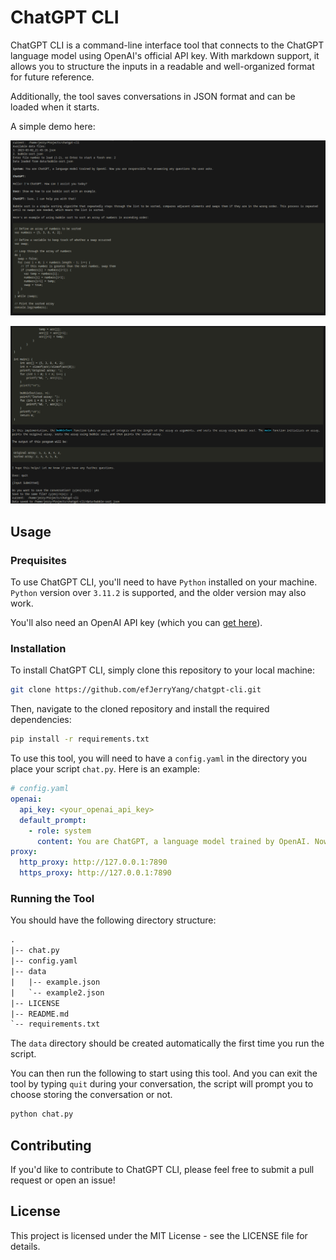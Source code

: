 # ChatGPT CLI

ChatGPT CLI is a command-line interface tool that connects to the ChatGPT language model using OpenAI's official API key. With markdown support, it allows you to structure the inputs in a readable and well-organized format for future reference.

Additionally, the tool saves conversations in JSON format and can be loaded when it starts.

A simple demo here:

![demo](demo/Screenshot_20230302_222757.png)

![demo2](demo/Screenshot_20230302_222926.png)

## Usage

### Prequisites

To use ChatGPT CLI, you'll need to have `Python` installed on your machine. `Python` version over `3.11.2` is supported, and the older version may also work.

You'll also need an OpenAI API key (which you can [get here](https://platform.openai.com/account/api-keys)).

### Installation

To install ChatGPT CLI, simply clone this repository to your local machine:

```bash
git clone https://github.com/efJerryYang/chatgpt-cli.git
```

Then, navigate to the cloned repository and install the required dependencies:

```bash
pip install -r requirements.txt
```

To use this tool, you will need to have a `config.yaml` in the directory you place your script `chat.py`. Here is an example:

```yaml
# config.yaml
openai:
  api_key: <your_openai_api_key>
  default_prompt:
    - role: system
      content: You are ChatGPT, a language model trained by OpenAI. Now you are responsible for answering any questions the user asks.
proxy:
  http_proxy: http://127.0.0.1:7890
  https_proxy: http://127.0.0.1:7890
```

### Running the Tool

You should have the following directory structure:

```txt
.
|-- chat.py
|-- config.yaml
|-- data
|   |-- example.json
|   `-- example2.json
|-- LICENSE
|-- README.md
`-- requirements.txt
```

The `data` directory should be created automatically the first time you run the script.

You can then run the following to start using this tool. And you can exit the tool by typing `quit` during your conversation, the script will prompt you to choose storing the conversation or not.

```bash
python chat.py
```

## Contributing

If you'd like to contribute to ChatGPT CLI, please feel free to submit a pull request or open an issue!

## License

This project is licensed under the MIT License - see the LICENSE file for details.
